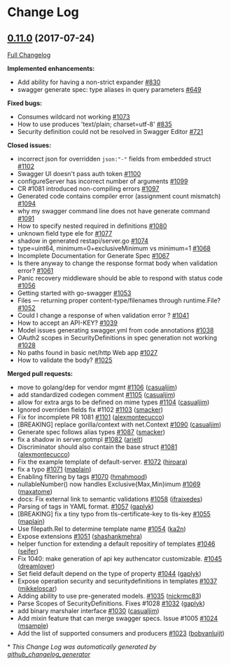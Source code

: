 # Change Log

## [0.11.0](https://github.com/babbage88/go-swagger/tree/0.11.0) (2017-07-24)
[Full Changelog](https://github.com/babbage88/go-swagger/compare/0.10.0...0.11.0)

**Implemented enhancements:**

- Add ability for having a non-strict expander  [\#830](https://github.com/babbage88/go-swagger/issues/830)
- swagger generate spec: type aliases in query parameters [\#649](https://github.com/babbage88/go-swagger/issues/649)

**Fixed bugs:**

- Consumes wildcard not working [\#1073](https://github.com/babbage88/go-swagger/issues/1073)
- How to use produces 'text/plain; charset=utf-8' [\#835](https://github.com/babbage88/go-swagger/issues/835)
- Security definition could not be resolved in Swagger Editor [\#721](https://github.com/babbage88/go-swagger/issues/721)

**Closed issues:**

-  incorrect json for overridden `json:"-"` fields from embedded struct [\#1102](https://github.com/babbage88/go-swagger/issues/1102)
- Swagger UI doesn't pass auth token [\#1100](https://github.com/babbage88/go-swagger/issues/1100)
- configureServer has incorrect number of arguments [\#1099](https://github.com/babbage88/go-swagger/issues/1099)
- CR \#1081 introduced non-compiling errors [\#1097](https://github.com/babbage88/go-swagger/issues/1097)
- Generated code contains compiler error \(assignment count mismatch\) [\#1094](https://github.com/babbage88/go-swagger/issues/1094)
- why my swagger command line does not have generate command [\#1091](https://github.com/babbage88/go-swagger/issues/1091)
- How to specify nested required in definitions [\#1080](https://github.com/babbage88/go-swagger/issues/1080)
- unknown field type ele for [\#1077](https://github.com/babbage88/go-swagger/issues/1077)
- shadow in generated restapi/server.go [\#1074](https://github.com/babbage88/go-swagger/issues/1074)
- type=uint64, minimum=0+exclusiveMinimum vs minimum=1 [\#1068](https://github.com/babbage88/go-swagger/issues/1068)
- Incomplete Documentation for Generate Spec [\#1067](https://github.com/babbage88/go-swagger/issues/1067)
- Is there anyway to change the response format body when validation error? [\#1061](https://github.com/babbage88/go-swagger/issues/1061)
- Panic recovery middleware should be able to respond with status code [\#1056](https://github.com/babbage88/go-swagger/issues/1056)
- Getting started with go-swagger [\#1053](https://github.com/babbage88/go-swagger/issues/1053)
- Files — returning proper content-type/filenames through runtime.File? [\#1052](https://github.com/babbage88/go-swagger/issues/1052)
- Could I change a response of when validation error ? [\#1041](https://github.com/babbage88/go-swagger/issues/1041)
- How to accept an API-KEY? [\#1039](https://github.com/babbage88/go-swagger/issues/1039)
- Model issues generating swagger.yml from code annotations [\#1038](https://github.com/babbage88/go-swagger/issues/1038)
- OAuth2 scopes in SecurityDefinitions in spec generation not working [\#1028](https://github.com/babbage88/go-swagger/issues/1028)
- No paths found in basic net/http Web app [\#1027](https://github.com/babbage88/go-swagger/issues/1027)
- How to validate the body? [\#1025](https://github.com/babbage88/go-swagger/issues/1025)

**Merged pull requests:**

- move to golang/dep for vendor mgmt [\#1106](https://github.com/babbage88/go-swagger/pull/1106) ([casualjim](https://github.com/casualjim))
- add standardized codegen comment [\#1105](https://github.com/babbage88/go-swagger/pull/1105) ([casualjim](https://github.com/casualjim))
- allow for extra args to be defined on mime types [\#1104](https://github.com/babbage88/go-swagger/pull/1104) ([casualjim](https://github.com/casualjim))
- Ignored overriden fields fix \#1102 [\#1103](https://github.com/babbage88/go-swagger/pull/1103) ([smacker](https://github.com/smacker))
- Fix for incomplete PR 1081 [\#1101](https://github.com/babbage88/go-swagger/pull/1101) ([alexmontecucco](https://github.com/alexmontecucco))
- \[BREAKING\] replace gorilla/context with net.Context [\#1090](https://github.com/babbage88/go-swagger/pull/1090) ([casualjim](https://github.com/casualjim))
- Generate spec follows alias types [\#1087](https://github.com/babbage88/go-swagger/pull/1087) ([smacker](https://github.com/smacker))
- fix a shadow in server.gotmpl [\#1082](https://github.com/babbage88/go-swagger/pull/1082) ([arielt](https://github.com/arielt))
- Discriminator should also contain the base struct [\#1081](https://github.com/babbage88/go-swagger/pull/1081) ([alexmontecucco](https://github.com/alexmontecucco))
- Fix the example template of default-server. [\#1072](https://github.com/babbage88/go-swagger/pull/1072) ([hiroara](https://github.com/hiroara))
- fix a typo [\#1071](https://github.com/babbage88/go-swagger/pull/1071) ([maplain](https://github.com/maplain))
- Enabling filtering by tags [\#1070](https://github.com/babbage88/go-swagger/pull/1070) ([hmahmood](https://github.com/hmahmood))
- nullableNumber\(\) now handles Exclusive{Max,Min}imum [\#1069](https://github.com/babbage88/go-swagger/pull/1069) ([maxatome](https://github.com/maxatome))
- docs: Fix external link to semantic validations [\#1058](https://github.com/babbage88/go-swagger/pull/1058) ([ifraixedes](https://github.com/ifraixedes))
- Parsing of tags in YAML format. [\#1057](https://github.com/babbage88/go-swagger/pull/1057) ([gaplyk](https://github.com/gaplyk))
- \[BREAKING\] fix a tiny typo from tls-certificate-key to tls-key [\#1055](https://github.com/babbage88/go-swagger/pull/1055) ([maplain](https://github.com/maplain))
- Use filepath.Rel to determine template name [\#1054](https://github.com/babbage88/go-swagger/pull/1054) ([ka2n](https://github.com/ka2n))
- Expose extensions [\#1051](https://github.com/babbage88/go-swagger/pull/1051) ([shashankmehra](https://github.com/shashankmehra))
- helper function for extending a default repositiry of templates [\#1046](https://github.com/babbage88/go-swagger/pull/1046) ([seifer](https://github.com/seifer))
- Fix 1040: make generation of api key authencator customizable. [\#1045](https://github.com/babbage88/go-swagger/pull/1045) ([dreamlover](https://github.com/dreamlover))
- Set field default depend on the type of property [\#1044](https://github.com/babbage88/go-swagger/pull/1044) ([gaplyk](https://github.com/gaplyk))
- Expose operation security and securitydefinitions in templates [\#1037](https://github.com/babbage88/go-swagger/pull/1037) ([mikkeloscar](https://github.com/mikkeloscar))
- Adding ability to use pre-generated models. [\#1035](https://github.com/babbage88/go-swagger/pull/1035) ([nickrmc83](https://github.com/nickrmc83))
- Parse Scopes of SecurityDefinitions. Fixes \#1028 [\#1032](https://github.com/babbage88/go-swagger/pull/1032) ([gaplyk](https://github.com/gaplyk))
- add binary marshaler interface [\#1030](https://github.com/babbage88/go-swagger/pull/1030) ([casualjim](https://github.com/casualjim))
- Add mixin feature that can merge swagger specs. Issue \#1005 [\#1024](https://github.com/babbage88/go-swagger/pull/1024) ([msample](https://github.com/msample))
- Add the list of supported consumers and producers [\#1023](https://github.com/babbage88/go-swagger/pull/1023) ([bobvanluijt](https://github.com/bobvanluijt))



\* *This Change Log was automatically generated by [github_changelog_generator](https://github.com/skywinder/Github-Changelog-Generator)*
